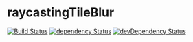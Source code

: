 # raycastingTileBlur

[![Build Status](https://travis-ci.org/nathanielinman/raycastingTileBlur.svg?branch=master)](https://travis-ci.org/nathanielinman/raycastingTileBlur) [![dependency Status](https://david-dm.org/nathanielinman/raycastingTileBlur/status.svg?style=flat)](https://david-dm.org/nathanielinman/raycastingTileBlur) [![devDependency Status](https://david-dm.org/nathanielinman/raycastingTileBlur/dev-status.svg?style=flat)](https://david-dm.org/nathanielinman/raycastingTileBlur#info=devDependencies)
